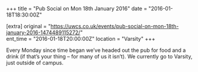 +++
title = "Pub Social on Mon 18th January 2016"
date = "2016-01-18T18:30:00Z"

[extra]
original = "https://uwcs.co.uk/events/pub-social-on-mon-18th-january-2016-1474489115272/"    
ent_time = "2016-01-18T20:00:00Z"
location = "Varsity"
+++

Every Monday since time began we’ve headed out the pub for food and a drink (if that’s your thing – for many of us it isn’t). We currently go to Varsity, just outside of campus.

